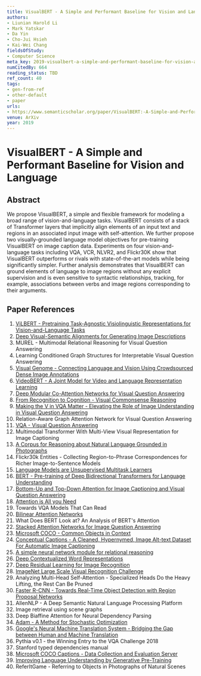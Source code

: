 ```yaml
---
title: VisualBERT - A Simple and Performant Baseline for Vision and Language
authors:
- Liunian Harold Li
- Mark Yatskar
- Da Yin
- Cho-Jui Hsieh
- Kai-Wei Chang
fieldsOfStudy:
- Computer Science
meta_key: 2019-visualbert-a-simple-and-performant-baseline-for-vision-and-language
numCitedBy: 664
reading_status: TBD
ref_count: 40
tags:
- gen-from-ref
- other-default
- paper
urls:
- https://www.semanticscholar.org/paper/VisualBERT:-A-Simple-and-Performant-Baseline-for-Li-Yatskar/5aec474c31a2f4b74703c6f786c0a8ff85c450da?sort=total-citations
venue: ArXiv
year: 2019
---
```


# VisualBERT - A Simple and Performant Baseline for Vision and Language

## Abstract

We propose VisualBERT, a simple and flexible framework for modeling a broad range of vision-and-language tasks. VisualBERT consists of a stack of Transformer layers that implicitly align elements of an input text and regions in an associated input image with self-attention. We further propose two visually-grounded language model objectives for pre-training VisualBERT on image caption data. Experiments on four vision-and-language tasks including VQA, VCR, NLVR2, and Flickr30K show that VisualBERT outperforms or rivals with state-of-the-art models while being significantly simpler. Further analysis demonstrates that VisualBERT can ground elements of language to image regions without any explicit supervision and is even sensitive to syntactic relationships, tracking, for example, associations between verbs and image regions corresponding to their arguments.

## Paper References

1. [ViLBERT - Pretraining Task-Agnostic Visiolinguistic Representations for Vision-and-Language Tasks](2019-vilbert-pretraining-task-agnostic-visiolinguistic-representations-for-vision-and-language-tasks)
2. [Deep Visual-Semantic Alignments for Generating Image Descriptions](2017-deep-visual-semantic-alignments-for-generating-image-descriptions)
3. MUREL - Multimodal Relational Reasoning for Visual Question Answering
4. Learning Conditioned Graph Structures for Interpretable Visual Question Answering
5. [Visual Genome - Connecting Language and Vision Using Crowdsourced Dense Image Annotations](2016-visual-genome-connecting-language-and-vision-using-crowdsourced-dense-image-annotations)
6. [VideoBERT - A Joint Model for Video and Language Representation Learning](2019-videobert-a-joint-model-for-video-and-language-representation-learning)
7. [Deep Modular Co-Attention Networks for Visual Question Answering](2019-deep-modular-co-attention-networks-for-visual-question-answering)
8. [From Recognition to Cognition - Visual Commonsense Reasoning](2019-from-recognition-to-cognition-visual-commonsense-reasoning)
9. [Making the V in VQA Matter - Elevating the Role of Image Understanding in Visual Question Answering](2017-making-the-v-in-vqa-matter-elevating-the-role-of-image-understanding-in-visual-question-answering)
10. Relation-Aware Graph Attention Network for Visual Question Answering
11. [VQA - Visual Question Answering](2015-vqa-visual-question-answering)
12. Multimodal Transformer With Multi-View Visual Representation for Image Captioning
13. [A Corpus for Reasoning about Natural Language Grounded in Photographs](2019-a-corpus-for-reasoning-about-natural-language-grounded-in-photographs)
14. Flickr30k Entities - Collecting Region-to-Phrase Correspondences for Richer Image-to-Sentence Models
15. [Language Models are Unsupervised Multitask Learners](2019-language-models-are-unsupervised-multitask-learners)
16. [BERT - Pre-training of Deep Bidirectional Transformers for Language Understanding](2019-bert.md)
17. [Bottom-Up and Top-Down Attention for Image Captioning and Visual Question Answering](2018-bottom-up-and-top-down-attention-for-image-captioning-and-visual-question-answering)
18. [Attention is All you Need](2017-transformer.md)
19. Towards VQA Models That Can Read
20. [Bilinear Attention Networks](2018-bilinear-attention-networks)
21. What Does BERT Look at? An Analysis of BERT's Attention
22. [Stacked Attention Networks for Image Question Answering](2016-stacked-attention-networks-for-image-question-answering)
23. [Microsoft COCO - Common Objects in Context](2014-microsoft-coco-common-objects-in-context)
24. [Conceptual Captions - A Cleaned, Hypernymed, Image Alt-text Dataset For Automatic Image Captioning](2018-conceptual-captions-a-cleaned-hypernymed-image-alt-text-dataset-for-automatic-image-captioning)
25. [A simple neural network module for relational reasoning](2017-a-simple-neural-network-module-for-relational-reasoning)
26. [Deep Contextualized Word Representations](2018-deep-contextualized-word-representations)
27. [Deep Residual Learning for Image Recognition](2015-resnet.md)
28. [ImageNet Large Scale Visual Recognition Challenge](2015-imagenet-large-scale-visual-recognition-challenge)
29. Analyzing Multi-Head Self-Attention - Specialized Heads Do the Heavy Lifting, the Rest Can Be Pruned
30. [Faster R-CNN - Towards Real-Time Object Detection with Region Proposal Networks](2015-faster-r-cnn.md)
31. AllenNLP - A Deep Semantic Natural Language Processing Platform
32. Image retrieval using scene graphs
33. Deep Biaffine Attention for Neural Dependency Parsing
34. [Adam - A Method for Stochastic Optimization](2015-adam-a-method-for-stochastic-optimization)
35. [Google's Neural Machine Translation System - Bridging the Gap between Human and Machine Translation](2016-google-s-neural-machine-translation-system-bridging-the-gap-between-human-and-machine-translation)
36. Pythia v0.1 - the Winning Entry to the VQA Challenge 2018
37. Stanford typed dependencies manual
38. [Microsoft COCO Captions - Data Collection and Evaluation Server](2015-microsoft-coco-captions-data-collection-and-evaluation-server)
39. [Improving Language Understanding by Generative Pre-Training](2018-improving-language-understanding-by-generative-pre-training)
40. ReferItGame - Referring to Objects in Photographs of Natural Scenes
